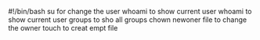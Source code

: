 #!/bin/bash
su  for change the user whoami to show current user whoami to show current user     groups to sho all groups chown newoner file to change the owner touch to creat empt file
